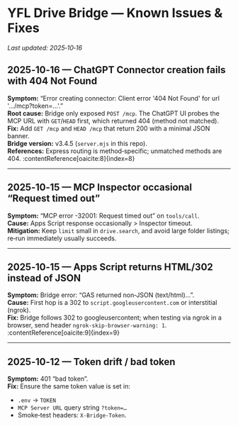 # YFL Drive Bridge — Known Issues & Fixes
_Last updated: 2025‑10‑16_

## 2025‑10‑16 — ChatGPT Connector creation fails with **404 Not Found**
**Symptom:** “Error creating connector: Client error '404 Not Found' for url '…/mcp?token=…'.”  
**Root cause:** Bridge only exposed `POST /mcp`. The ChatGPT UI probes the MCP URL with `GET`/`HEAD` first, which returned 404 (method not matched).  
**Fix:** Add `GET /mcp` and `HEAD /mcp` that return 200 with a minimal JSON banner.  
**Bridge version:** v3.4.5 (`server.mjs` in this repo).  
**References:** Express routing is method‑specific; unmatched methods are 404. :contentReference[oaicite:8]{index=8}

---

## 2025‑10‑15 — MCP Inspector occasional “Request timed out”
**Symptom:** “MCP error -32001: Request timed out” on `tools/call`.  
**Cause:** Apps Script response occasionally > Inspector timeout.  
**Mitigation:** Keep `limit` small in `drive.search`, and avoid large folder listings; re‑run immediately usually succeeds.

---

## 2025‑10‑15 — Apps Script returns HTML/302 instead of JSON
**Symptom:** Bridge error: “GAS returned non‑JSON (text/html)…”.  
**Cause:** First hop is a 302 to `script.googleusercontent.com` or interstitial (ngrok).  
**Fix:** Bridge follows 302 to googleusercontent; when testing via ngrok in a browser, send header `ngrok-skip-browser-warning: 1`. :contentReference[oaicite:9]{index=9}

---

## 2025‑10‑12 — Token drift / bad token
**Symptom:** 401 “bad token”.  
**Fix:** Ensure the same token value is set in:
- `.env` → `TOKEN`
- `MCP Server URL` query string `?token=…`
- Smoke‑test headers: `X-Bridge-Token`.

